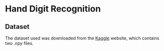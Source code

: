 # Hand Digit Recognition
## Dataset
The dataset used was downloaded from the [Kaggle](https://www.kaggle.com/ardamavi/sign-language-digits-dataset/download) website, which contains two *.npy* files. 
